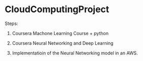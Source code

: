 # CloudComputingProject

Steps:

1. Coursera Machone Learning Course + python
2. Coursera Neural Networking and Deep Learning

3. Implementatioin of the Neural Networking model in an AWS.
